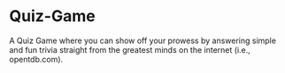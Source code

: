 # Quiz-Game

A Quiz Game where you can show off your prowess by answering simple and fun trivia straight from the greatest minds on the internet (i.e., opentdb.com).
